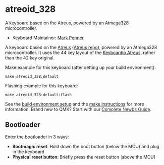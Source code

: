 # atreoid_328

A keyboard based on the Atreus, powered by an Atmega328 microcontroller.

* Keyboard Maintainer: [Mark Penner](https://codeberg.org/mrp/)

A keyboard based on the [Atreus](http://atreus.technomancy.us) ([Atreus repo](https://gitlab.com/technomancy/atreus)), powered by an Atmega328 microcontroller. It uses the 44 key layout of the [Keyboardio Atreus](https://shop.keyboard.io/products/keyboardio-atreus), rather than the 42 key original.

Make example for this keyboard (after setting up your build environment):

    make atreoid_328:default

Flashing example for this keyboard:

    make atreoid_328:default:flash

See the [build environment setup](https://docs.qmk.fm/#/getting_started_build_tools) and the [make instructions](https://docs.qmk.fm/#/getting_started_make_guide) for more information. Brand new to QMK? Start with our [Complete Newbs Guide](https://docs.qmk.fm/#/newbs).

## Bootloader

Enter the bootloader in 3 ways:

* **Bootmagic reset**: Hold down the boot button (below the MCU) and plug in the keyboard
* **Physical reset button**: Briefly press the reset button (above the MCU)

